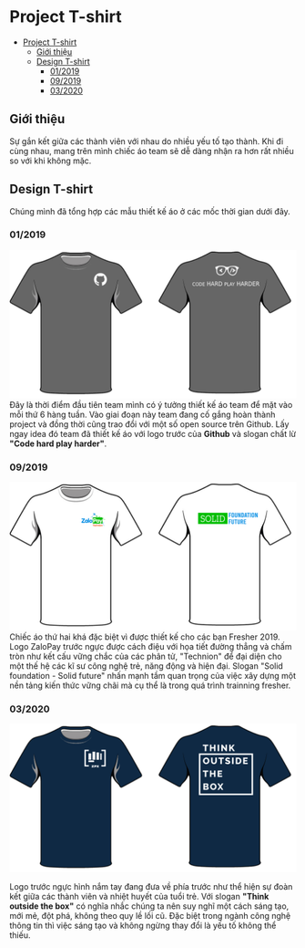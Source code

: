 # Project T-shirt
- [Project T-shirt](#project-t-shirt)
  - [Giới thiệu](#gi%e1%bb%9bi-thi%e1%bb%87u)
  - [Design T-shirt](#design-t-shirt)
    - [01/2019](#012019)
    - [09/2019](#092019)
    - [03/2020](#032020)
## Giới thiệu
Sự gắn kết giữa các thành viên với nhau do nhiều yếu tố tạo thành. Khi đi cùng nhau, mang trên mình chiếc áo team sẽ dễ dàng nhận ra hơn rất nhiều so với khi không mặc.

## Design T-shirt
Chúng mình đã tổng hợp các mẫu thiết kế áo ở các mốc thời gian dưới đây.

### 01/2019
<div align="center">
  <img src="./t-shirt/t-shirt-01-2019.png" width=700>
  <br/>
</div

Đây là thời điểm đầu tiên team mình có ý tưởng thiết kế áo team để mặt vào mỗi thứ 6 hàng tuần. Vào giai đoạn này team đang cố gắng hoàn thành project và đồng thời cũng trao đổi với một số open source trên Github. Lấy ngay idea đó team đã thiết kế áo với logo trước của **Github** và slogan chất lừ **"Code hard play harder"**.


### 09/2019
<div align="center">
  <img src="./t-shirt/t-shirt-09-2019.png" width=700>
</div

Chiếc áo thứ hai khá đặc biệt vì được thiết kế cho các bạn Fresher 2019. Logo ZaloPay trước ngực được cách điệu với họa tiết đường thẳng và chấm tròn như kết cấu vững chắc của các phân tử, "Technion" để đại diện cho một thế hệ các kĩ sư công nghệ trẻ, năng động và hiện đại. Slogan "Solid foundation - Solid future" nhấn mạnh tầm quan trọng của việc xây dựng một nền tảng kiến thức vững chãi mà cụ thể là trong quá trình trainning fresher.

### 03/2020
<div align="center">
  <img src="./t-shirt/t-shirt-03-2020.png" width=700>
</div>

Logo trước ngực hình nắm tay đang đưa về phía trước như thể hiện sự đoàn kết giữa các thành viên và nhiệt huyết của tuổi trẻ. Với slogan  **"Think outside the box"** có nghĩa nhắc chúng ta nên suy nghĩ một cách sáng tạo, mới mẻ, đột phá, không theo quy lề lối cũ. Đặc biệt trong ngành công nghệ thông tin thì việc sáng tạo và không ngừng thay đổi là yếu tố không thể thiếu.